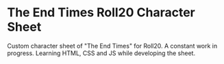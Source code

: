 # The End Times Roll20 Character Sheet

Custom character sheet of "The End Times" for Roll20. A constant work in progress.
Learning HTML, CSS and JS while developing the sheet.
